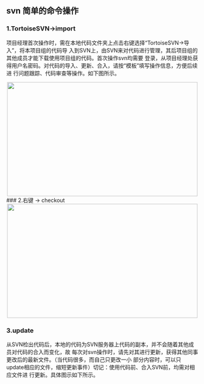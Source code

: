 ## svn 简单的命令操作
### 1.TortoiseSVN->import
项目经理首次操作时，需在本地代码文件夹上点击右键选择“TortoiseSVN->导入”，将本项目组的代码导     入到SVN上，由SVN来对代码进行管理，其后项目组的其他成员才能下载使用项目组的代码。首次操作svn均需要     登录，从项目经理处获得用户名密码。对代码的导入、更新、合入，请按“模板”填写操作信息，方便后续进      行问题跟踪、代码审查等操作。如下图所示。

<img style="width: 500px; height: 300px; margin: 0 auto; display: block;" src="http://img.blog.csdn.net/20150829112351010?watermark/2/text/aHR0cDovL2Jsb2cuY3Nkbi5uZXQv/font/5a6L5L2T/fontsize/400/fill/I0JBQkFCMA==/dissolve/70/gravity/Center">
### 2.右键 -> checkout

<img style="width: 500px; height: 300px; margin: 0 auto; display: block;" src="http://img.blog.csdn.net/20150829112739622?watermark/2/text/aHR0cDovL2Jsb2cuY3Nkbi5uZXQv/font/5a6L5L2T/fontsize/400/fill/I0JBQkFCMA==/dissolve/70/gravity/Center">

### 3.update
从SVN检出代码后，本地的代码为SVN服务器上代码的副本，并不会随着其他成员对代码的合入而变化，故       每次对svn操作时，请先对其进行更新，获得其他同事更改后的最新文件。（当代码很多，而自己只更改一小       部分内容时，可以只update相应的文件，缩短更新事件）切记：使用代码前、合入SVN前，均需对相应文件进       行更新。具体图示如下所示。
